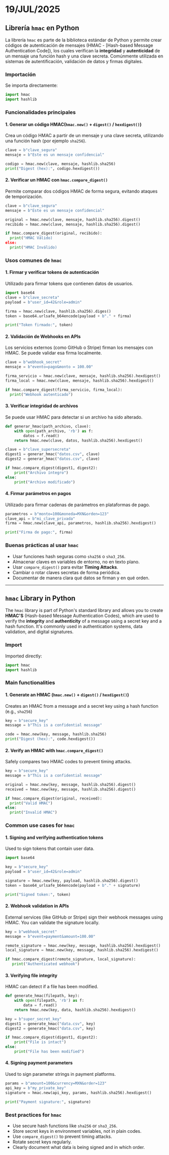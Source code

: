 # 19/JUL/2025 

## Librería `hmac` en Python

La librería `hmac` es parte de la biblioteca estándar de Python y permite crear códigos de autenticación de mensajes (HMAC - [Hash-based Message Authentication Code]), los cuales verifican la **integridad** y **autenticidad** de un mensaje una función hash y una clave secreta. Comúnmente utilizada en sistemas de autentificación, validación de datos y firmas digitales.

### Importación

Se importa directamente:
```python
import hmac
import hashlib
```

### Funcionalidades principales

#### 1. Generar un código HMAC(`hmac.new()` + `digest()` / `hexdigest()`)

Crea un código HMAC a partir de un mensaje y una clave secreta, utilizando una función hash (por ejemplo `sha256`).
```python
clave = b"clave_segura"
mensaje = b"Este es un mensaje confidencial"

codigo = hmac.new(clave, mensaje, hashlib.sha256)
print("Digest (hex):", codigo.hexdigest())
```

#### 2. Verificar un HMAC con `hmac.compare_digest()`

Permite comparar dos códigos HMAC de forma segura, evitando ataques de temporización.
```python
clave = b"clave_segura"
mensaje = b"Este es un mensaje confidencial"

original = hmac.new(clave, mensaje, hashlib.sha256).digest()
recibido = hmac.new(clave, mensaje, hashlib.sha256).digest()

if hmac.compare_digest(original, recibido):
  print("HMAC Válido)
else:
  print("HMAC Inválido)
```

### Usos comunes de `hmac`

#### 1. Firmar y verificar tokens de autenticación

Utilizado para firmar tokens que contienen datos de usuarios.
```python
import base64
clave = b"clave_secreta"
payload = b"user_id=42&role=admin"

firma = hmac.new(clave, hashlib.sha256).diges()
token = base64.urlsafe_b64encode(payload + b"." + firma)

print("Token firmado:", token)
```

#### 2. Validación de Webhooks en APIs

Los servicios externos (como GitHub o Stripe) firman los mensajes con HMAC. Se puede validar esa firma localmente.
```python
clave = b"webhook_secret"
mensaje = b"evento=pago&monto = 100.00"

firma_servicio = hmac.new(clave, mensaje, hashlib.sha256).hexdigest()
firma_local = hmac.new(clave, mensaje, hashlib.sha256).hexdigest()

if hmac.compare_digest(firma_servicio, firma_local):
  print("Webhook autenticado")
```

#### 3. Verificar integridad de archivos

Se puede usar HMAC para detectar si un archivo ha sido alterado.
```python
def generar_hmac(path_archivo, clave):
    with open(path_archivo, 'rb') as f:
        datos = f.read()
    return hmac.new(clave, datos, hashlib.sha256).hexdigest()

clave = b"clave_supersecreta"
digest1 = generar_hmac("datos.csv", clave)
digest2 = generar_hmac("datos.csv", clave)

if hmac.compare_digest(digest1, digest2):
    print("Archivo íntegro")
else:
    print("Archivo modificado")
```

#### 4. Firmar parámetros en pagos

Utilizado para firmar cadenas de parámetros en plataformas de pago.
```python
parametros = b"monto=100&moneda=MXN&orden=123"
clave_api = b"mi_clave_privada"
firma = hmac.new(clave_api, parametros, hashlib.sha256).hexdigest()

print("Firma de pago:", firma)
```

### Buenas prácticas al usar `hmac`

- Usar funciones hash seguras como `sha256` o `sha3_256`.
- Almacenar claves en variables de entorno, no en texto plano.
- Usar `compare_digest()` para evitar **Timing Attacks**.
- Cambiar o rotar claves secretas de forma periódica.
- Documentar de manera clara qué datos se firman y en qué orden.

---

## `hmac` Library in Python

The `hmac` library is part of Python's standard library and allows you to create **HMAC'S** (Hash-based Message Authentication Codes), which are used to verify the **integrity** and **authenticity** of a message using a secret key and a hash function. It's commonly used in authentication systems, data validation, and digital signatures.

### Import

Imported directly:
```python
import hmac
import hashlib
```

### Main functionalities 

#### 1. Generate an HMAC (`hmac.new()` + `digest()` / `hexdigest()`)

Creates an HMAC from a message and a secret key using a hash function (e.g., `sha256`)
```python
key = b"secure_key"
message = b"This is a confidential message"

code = hmac.new(key, message, hashlib.sha256)
print("Digest (hex):", code.hexdigest())
```

#### 2. Verify an HMAC with `hmac.compare_digest()`

Safely compares two HMAC codes to prevent timing attacks.
```python
key = b"secure_key"
message = b"This is a confidential message"

original = hmac.new(key, message, hashlib.sha256).digest()
received = hmac.new(key, message, hashlib.sha256).digest()

if hmac.compare_digest(original, received):
  print("Valid HMAC")
else:
  print("Invalid HMAC")
```

### Common use cases for `hmac`

#### 1. Signing and verifying authentication tokens

Used to sign tokens that contain user data.
```python
import base64

key = b"secure_key"
payload = b"user_id=42&role=admin"

signature = hmac.new(key, payload, hashlib.sha256).digest()
token = base64_urlsafe_b64encode(payload + b"." + signature)

print("Signed token:", token)
```

 #### 2. Webhook validation in APIs

 External services (like GitHub or Stripe) sign their webhook messages using HMAC. You can validate the signature locally.
 ```python
key = b"webhook_secret"
message = b"event=payment&amount=100.00"

remote_signature = hmac.new(key, message, hashlib.sha256).hexdigest()
local_signature = hmac.new(key, message, hashlib.sha256).hexdigest()

if hmac.compare_digest(remote_signature, local_signature):
    print("Authenticated webhook")
```

#### 3. Verifying file integrity

HMAC can detect if a file has been modified.
```python
def generate_hmac(filepath, key):
    with open(filepath, 'rb') as f:
        data = f.read()
    return hmac.new(key, data, hashlib.sha256).hexdigest()

key = b"super_secret_key"
digest1 = generate_hmac("data.csv", key)
digest2 = generate_hmac("data.csv", key)

if hmac.compare_digest(digest1, digest2):
    print("File is intact")
else:
    print("File has been modified")
```

#### 4. Signing payment parameters

Used to sign parameter strings in payment platforms.
```python
params = b"amount=100&currency=MXN&order=123"
api_key = b"my_private_key"
signature = hmac.new(api_key, params, hashlib.sha256).hexdigest()

print("Payment signature:", signature)
```

### Best practices for `hmac`

- Use secure hash functions like `sha256` or `sha3_256`.
- Store secret keys in environment variables, not in plain codes.
- Use `compare_digest()` to prevent timing attacks.
- Rotate secret keys regularly.
- Clearly document what data is being signed and in which order.
